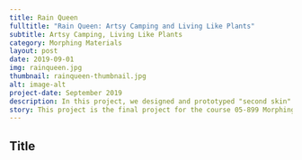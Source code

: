 ```yaml
---
title: Rain Queen
fulltitle: "Rain Queen: Artsy Camping and Living Like Plants"
subtitle: Artsy Camping, Living Like Plants
category: Morphing Materials
layout: post
date: 2019-09-01
img: rainqueen.jpg
thumbnail: rainqueen-thumbnail.jpg
alt: image-alt
project-date: September 2019
description: In this project, we designed and prototyped "second skin" for camping enthusiasts to live artistically and naturally during camping. TO BE CONTINUED. 
story: This project is the final project for the course 05-899 Morphing Materials From Programmable to Learning Matter.
---
```


## Title